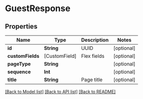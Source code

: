 # GuestResponse

## Properties
Name | Type | Description | Notes
------------ | ------------- | ------------- | -------------
**id** | **String** | UUID | [optional] 
**customFields** | [CustomField] | Flex fields | [optional] 
**pageType** | **String** |  | [optional] 
**sequence** | **Int** |  | [optional] 
**title** | **String** | Page title | [optional] 

[[Back to Model list]](../README.md#documentation-for-models) [[Back to API list]](../README.md#documentation-for-api-endpoints) [[Back to README]](../README.md)


